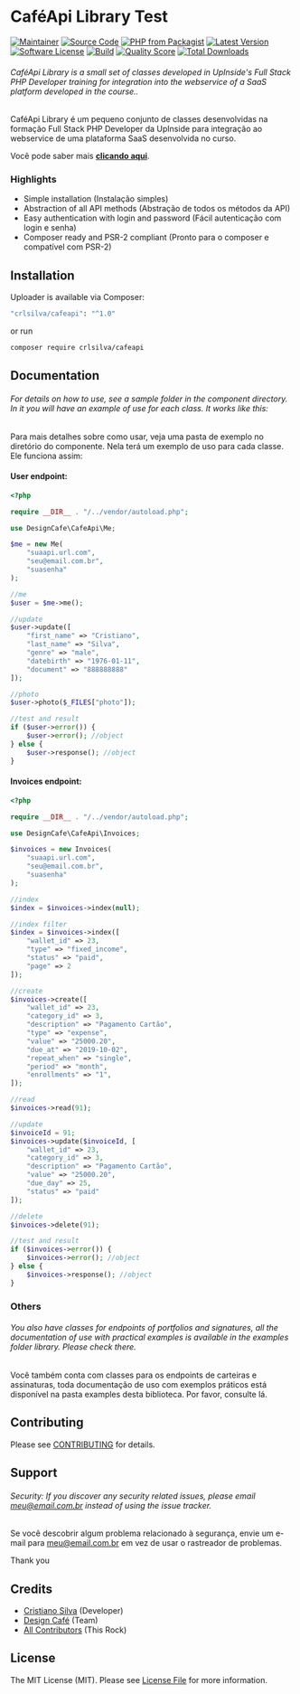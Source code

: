 # CaféApi Library Test

[![Maintainer](http://img.shields.io/badge/maintainer-@cygnuscyber-blue.svg?style=flat-square)](https://twitter.com/cygnuscyber)
[![Source Code](http://img.shields.io/badge/source-crlsilva/cafeapi-blue.svg?style=flat-square)](https://github.com/crlsilva/cafeapi)
[![PHP from Packagist](https://img.shields.io/packagist/php-v/crlsilva/cafeapi.svg?style=flat-square)](https://packagist.org/packages/crlsilva/cafeapi)
[![Latest Version](https://img.shields.io/github/release/crlsilva/cafeapi.svg?style=flat-square)](https://github.com/crlsilva/cafeapi/releases)
[![Software License](https://img.shields.io/badge/license-MIT-brightgreen.svg?style=flat-square)](LICENSE)
[![Build](https://img.shields.io/scrutinizer/build/g/crlsilva/cafeapi.svg?style=flat-square)](https://scrutinizer-ci.com/g/crlsilva/cafeapi)
[![Quality Score](https://img.shields.io/scrutinizer/g/crlsilva/cafeapi.svg?style=flat-square)](https://scrutinizer-ci.com/g/crlsilva/cafeapi)
[![Total Downloads](https://img.shields.io/packagist/dt/crlsilva/cafeapi.svg?style=flat-square)](https://packagist.org/packages/ccrlsilva/cafeapi)

###### CaféApi Library is a small set of classes developed in UpInside's Full Stack PHP Developer training for integration into the webservice of a SaaS platform developed in the course..

CaféApi Library é um pequeno conjunto de classes desenvolvidas na formação Full Stack PHP Developer da UpInside para integração ao webservice de uma plataforma SaaS desenvolvida no curso.

Você pode saber mais **[clicando aqui](https://www.designcafe.com.br/fsphp)**.

### Highlights

- Simple installation (Instalação simples)
- Abstraction of all API methods (Abstração de todos os métodos da API)
- Easy authentication with login and password (Fácil autenticação com login e senha)
- Composer ready and PSR-2 compliant (Pronto para o composer e compatível com PSR-2)

## Installation

Uploader is available via Composer:

```bash
"crlsilva/cafeapi": "^1.0"
```

or run

```bash
composer require crlsilva/cafeapi
```

## Documentation

###### For details on how to use, see a sample folder in the component directory. In it you will have an example of use for each class. It works like this:

Para mais detalhes sobre como usar, veja uma pasta de exemplo no diretório do componente. Nela terá um exemplo de uso para cada classe. Ele funciona assim:

#### User endpoint:

```php
<?php

require __DIR__ . "/../vendor/autoload.php";

use DesignCafe\CafeApi\Me;

$me = new Me(
    "suaapi.url.com",
    "seu@email.com.br",
    "suasenha"
);

//me
$user = $me->me();

//update
$user->update([
    "first_name" => "Cristiano",
    "last_name" => "Silva",
    "genre" => "male",
    "datebirth" => "1976-01-11",
    "document" => "888888888"
]);

//photo
$user->photo($_FILES["photo"]);

//test and result
if ($user->error()) {
    $user->error(); //object
} else {
    $user->response(); //object
}
```

#### Invoices endpoint:

```php
<?php

require __DIR__ . "/../vendor/autoload.php";

use DesignCafe\CafeApi\Invoices;

$invoices = new Invoices(
    "suaapi.url.com",
    "seu@email.com.br",
    "suasenha"
);

//index
$index = $invoices->index(null);

//index filter
$index = $invoices->index([
    "wallet_id" => 23,
    "type" => "fixed_income",
    "status" => "paid",
    "page" => 2
]);

//create
$invoices->create([
    "wallet_id" => 23,
    "category_id" => 3,
    "description" => "Pagamento Cartão",
    "type" => "expense",
    "value" => "25000.20",
    "due_at" => "2019-10-02",
    "repeat_when" => "single",
    "period" => "month",
    "enrollments" => "1",
]);

//read
$invoices->read(91);

//update
$invoiceId = 91;
$invoices->update($invoiceId, [
    "wallet_id" => 23,
    "category_id" => 3,
    "description" => "Pagamento Cartão",
    "value" => "25000.20",
    "due_day" => 25,
    "status" => "paid"
]);

//delete
$invoices->delete(91);

//test and result
if ($invoices->error()) {
    $invoices->error(); //object
} else {
    $invoices->response(); //object
}
```

### Others

###### You also have classes for endpoints of portfolios and signatures, all the documentation of use with practical examples is available in the examples folder library. Please check there.

Você também conta com classes para os endpoints de carteiras e assinaturas, toda documentação de uso com exemplos práticos está disponível na pasta examples desta biblioteca. Por favor, consulte lá.

## Contributing

Please see [CONTRIBUTING](https://github.com/crlsilva/uploader/blob/master/CONTRIBUTING.md) for details.

## Support

###### Security: If you discover any security related issues, please email meu@email.com.br instead of using the issue tracker.

Se você descobrir algum problema relacionado à segurança, envie um e-mail para meu@email.com.br em vez de usar o rastreador de problemas.

Thank you

## Credits

- [Cristiano Silva](https://github.com/crlsilva) (Developer)
- [Design Café](https://github.com/crlsilva) (Team)
- [All Contributors](https://github.com/crlsilva/cafeapi/contributors) (This Rock)

## License

The MIT License (MIT). Please see [License File](https://github.com/crlsilva/cafeapi/blob/master/LICENSE) for more information.